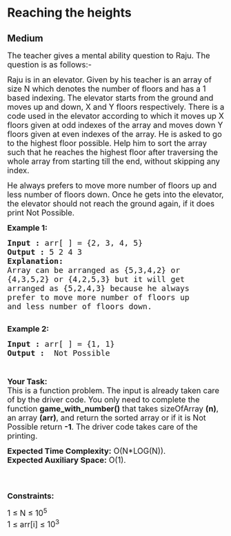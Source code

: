 # Reaching the heights
## Medium 
<div class="problem-statement">
                <p></p><p><span style="font-size:18px">The teacher gives a mental ability question to Raju. The question is as follows:-</span></p>

<p><span style="font-size:18px">Raju is in an elevator. Given by his teacher is an array of size N which denotes the number of floors and has a 1 based indexing. The elevator starts from the ground and moves up and down, X and Y floors respectively. There is a code used in the elevator according to which it moves up X floors given at odd indexes of the array and moves down Y floors given at even indexes of the array. He is asked to go to the highest floor possible. Help him to sort the array such that he reaches the highest floor after traversing the whole array from starting till the end, without skipping any index.</span></p>

<p><span style="font-size:18px">He always prefers to move more number of floors up and less number of floors down. Once he gets into the elevator, the elevator should not reach the ground again, if it does print Not Possible.</span></p>

<p><span style="font-size:18px"><strong>Example 1:</strong></span></p>

<pre style="position: relative;"><span style="font-size:18px"><strong>Input :</strong> arr[ ] = {2, 3, 4, 5}
<strong>Output :</strong> 5 2 4 3
<strong>Explanation:</strong>
Array can be arranged as {5,3,4,2} or 
{4,3,5,2} or {4,2,5,3} but it will get 
arranged as {5,2,4,3} because he always 
prefer to move more number of floors up 
and less number of floors down.
</span><div class="open_grepper_editor" title="Edit &amp; Save To Grepper"></div></pre>

<p><br>
<span style="font-size:18px"><strong>Example 2:</strong></span></p>

<pre style="position: relative;"><span style="font-size:18px"><strong>Input :</strong> arr[ ] = {1, 1} <strong>
Output :</strong>  Not Possible </span><div class="open_grepper_editor" title="Edit &amp; Save To Grepper"></div></pre>

<p>&nbsp;</p>

<p><span style="font-size:18px"><strong>Your Task:</strong><br>
This is a function problem. The input is already taken care of by the driver code. You only need to complete the function <strong>game_with_number()</strong> that takes sizeOfArray <strong>(n)</strong>, an array <strong>(arr)</strong>, and return the sorted array or if it is Not Possible return <strong>-1</strong>. The driver code takes care of the printing.</span></p>

<p><span style="font-size:18px"><strong>Expected Time Complexity:</strong>&nbsp;O(N*LOG(N)).<br>
<strong>Expected Auxiliary Space:</strong>&nbsp;O(1).</span></p>

<p>&nbsp;</p>

<p><br>
<span style="font-size:18px"><strong>Constraints:</strong></span></p>

<p><span style="font-size:18px">1&nbsp;≤&nbsp;N ≤&nbsp;10<sup>5</sup><br>
1&nbsp;≤ arr[i]&nbsp;≤&nbsp;10<sup>3</sup></span></p>
 <p></p>
            </div>